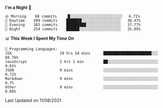 <!--START_SECTION:waka-->
**I'm a Night 🦉** 

```text
🌞 Morning    68 commits     █░░░░░░░░░░░░░░░░░░░░░░░░   6.71% 
🌆 Daytime    309 commits    ███████░░░░░░░░░░░░░░░░░░   30.47% 
🌃 Evening    383 commits    █████████░░░░░░░░░░░░░░░░   37.77% 
🌙 Night      254 commits    ██████░░░░░░░░░░░░░░░░░░░   25.05%

```


📊 **This Week I Spent My Time On** 

```text
💬 Programming Languages: 
JSX                      19 hrs 54 mins      ██████████████████████░░░   88.76% 
JavaScript               2 hrs 1 min         ██░░░░░░░░░░░░░░░░░░░░░░░   9.01% 
JSON                     9 mins              ░░░░░░░░░░░░░░░░░░░░░░░░░   0.72% 
Markdown                 9 mins              ░░░░░░░░░░░░░░░░░░░░░░░░░   0.7% 
Other                    9 mins              ░░░░░░░░░░░░░░░░░░░░░░░░░   0.68%

```


 Last Updated on 11/08/2021
<!--END_SECTION:waka-->
